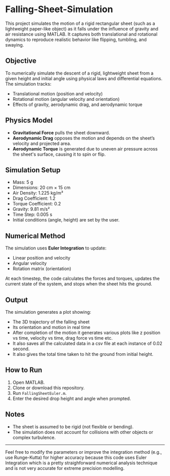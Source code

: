 # Falling-Sheet-Simulation

This project simulates the motion of a rigid rectangular sheet (such as a lightweight paper-like object) as it falls under the influence of gravity and air resistance using MATLAB. It captures both translational and rotational dynamics to reproduce realistic behavior like flipping, tumbling, and swaying.

##   Objective

To numerically simulate the descent of a rigid, lightweight sheet from a given height and initial angle using physical laws and differential equations. The simulation tracks:

- Translational motion (position and velocity)
- Rotational motion (angular velocity and orientation)
- Effects of gravity, aerodynamic drag, and aerodynamic torque

##  Physics Model

- **Gravitational Force** pulls the sheet downward.
- **Aerodynamic Drag** opposes the motion and depends on the sheet’s velocity and projected area.
- **Aerodynamic Torque** is generated due to uneven air pressure across the sheet's surface, causing it to spin or flip.

##  Simulation Setup

- Mass: 5 g  
- Dimensions: 20 cm × 15 cm  
- Air Density: 1.225 kg/m³  
- Drag Coefficient: 1.2  
- Torque Coefficient: 0.2  
- Gravity: 9.81 m/s²  
- Time Step: 0.005 s  
- Initial conditions (angle, height) are set by the user.

##  Numerical Method

The simulation uses **Euler Integration** to update:

- Linear position and velocity
- Angular velocity
- Rotation matrix (orientation)

At each timestep, the code calculates the forces and torques, updates the current state of the system, and stops when the sheet hits the ground.

##  Output

The simulation generates a plot showing:

- The 3D trajectory of the falling sheet
- Its orientation and motion in real time
- After completion of the motion it generates various plots like z position vs time, velocity vs time, drag force vs time etc.
- It also saves all the calculated data in a csv file at each instance of 0.02 second.
- It also gives the total time taken to hit the ground from initial height.


##  How to Run

1. Open MATLAB.
2. Clone or download this repository.
3. Run `FallingSheetEuler.m`.
4. Enter the desired drop height and angle when prompted.

##  Notes

- The sheet is assumed to be rigid (not flexible or bending).
- The simulation does not account for collisions with other objects or complex turbulence.

---

Feel free to modify the parameters or improve the integration method (e.g., use Runge-Kutta) for higher accuracy because this code uses Euler Integration which is a 
pretty straighforward numerical analysis technique and is not very accurate for extreme precision modelling.


